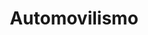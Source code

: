 ﻿---
title: "Automovilismo"
permalink: periodes_708.html
layout: periode
sidebar: periodes
pares:
  - id: -4
    title: "Deportes"

fills:
  - id: 711
    title: "Formula 1"

jocsPrincipals:
  - title: "Street Illegal"
    bggId: 3921
    dataInici: 
    dataFi: 

  - title: "Thunder Alley"
    bggId: 108906
    dataInici: 
    dataFi: 

jocsEscenaris:
  - title: "Rallyman"
    bggId: 60435
    dataInici: 
    dataFi: 

  - title: "Daytona 500"
    bggId: 631
    dataInici: 
    dataFi: 

  - title: "Automobiles"
    bggId: 180680
    dataInici: 
    dataFi: 

  - title: "Mille Bornes"
    bggId: 590
    dataInici: 
    dataFi: 

jocsEpoca:
jocsEpocaEscenaris:
---
